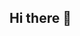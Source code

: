 ## Hi there 👋

<!--
**0MninM0-WuTuW-YvHxUoUxHvY-WuTuW-0MninM0/0MninM0-WuTuW-YvHxUoUxHvY-WuTuW-0MninM0** is a ✨ _special_ ✨ repository because its `README.md` (this file) appears on your GitHub profile.

Here are some ideas to get you started:

- 🔭 I’m currently working on ...
- 🌱 I’m currently learning ...
- 👯 I’m looking to collaborate on ...
- 🤔 I’m looking for help with ...
- 💬 Ask me about ...
- 📫 How to reach me: ...
- 😄 Pronouns: ...
- ⚡ Fun fact: ...
-->
